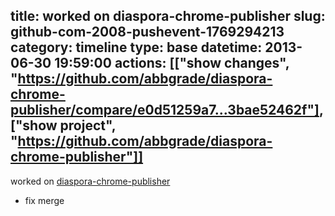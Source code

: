 title: worked on diaspora-chrome-publisher
slug: github-com-2008-pushevent-1769294213
category: timeline
type: base
datetime: 2013-06-30 19:59:00
actions: [["show changes", "https://github.com/abbgrade/diaspora-chrome-publisher/compare/e0d51259a7...3bae52462f"], ["show project", "https://github.com/abbgrade/diaspora-chrome-publisher"]]
---
worked on [diaspora-chrome-publisher](https://github.com/abbgrade/diaspora-chrome-publisher)

 - fix merge

